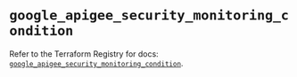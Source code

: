 # `google_apigee_security_monitoring_condition`

Refer to the Terraform Registry for docs: [`google_apigee_security_monitoring_condition`](https://registry.terraform.io/providers/hashicorp/google-beta/6.49.2/docs/resources/google_apigee_security_monitoring_condition).
